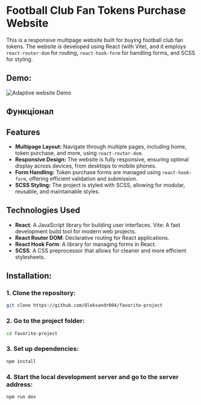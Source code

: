# Football Club Fan Tokens Purchase Website

This is a responsive multipage website built for buying football club fan tokens. The website is developed using React (with Vite), and it employs `react-router-dom` for routing, `react-hook-form` for handling forms, and SCSS for styling.

## Demo:

![Adaptive website Demo](https://i.ibb.co/wsZDB7d/favorite-project.png)

## Функціонал

## Features

- **Multipage Layout:** Navigate through multiple pages, including home, token purchase, and more, using `react-router-dom`.
- **Responsive Design:** The website is fully responsive, ensuring optimal display across devices, from desktops to mobile phones.
- **Form Handling:** Token purchase forms are managed using `react-hook-form`, offering efficient validation and submission.
- **SCSS Styling:** The project is styled with SCSS, allowing for modular, reusable, and maintainable styles.

## Technologies Used

- **React**: A JavaScript library for building user interfaces.
  Vite: A fast development build tool for modern web projects.
- **React Router DOM**: Declarative routing for React applications.
- **React Hook Form**: A library for managing forms in React.
- **SCSS**: A CSS preprocessor that allows for cleaner and more efficient stylesheets.

## Installation:

### 1. Clone the repository:

```bash
git clone https://github.com/Oleksandr004/favorite-project
```

### 2. Go to the project folder:

```bash
cd favorite-project
```

### 3. Set up dependencies:

```bash
npm install
```

### 4. Start the local development server and go to the server address:

```bash
npm run dev
```
